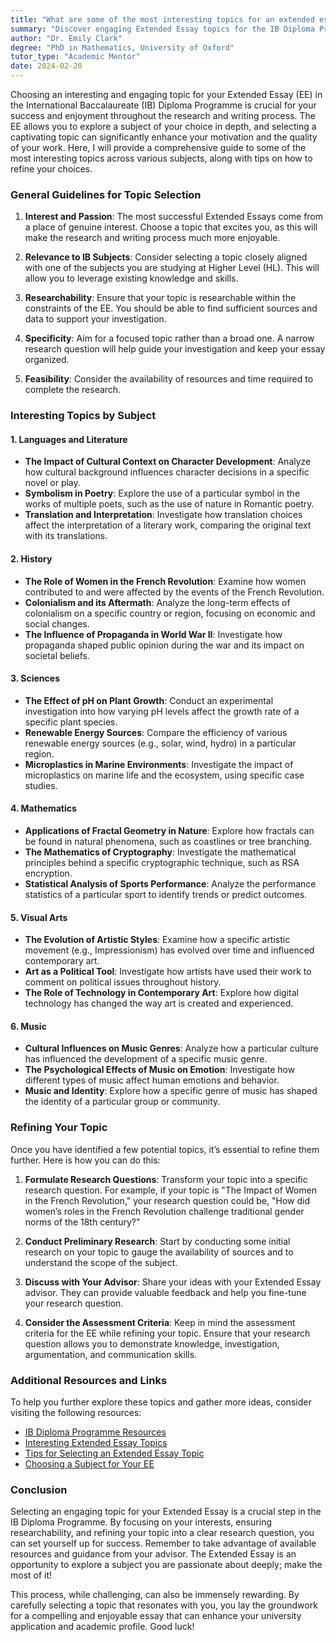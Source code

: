 ```yaml
---
title: "What are some of the most interesting topics for an extended essay in the International Baccalaureate (IB) diploma program?"
summary: "Discover engaging Extended Essay topics for the IB Diploma Programme to enhance motivation and research quality in your academic journey."
author: "Dr. Emily Clark"
degree: "PhD in Mathematics, University of Oxford"
tutor_type: "Academic Mentor"
date: 2024-02-20
---
```


Choosing an interesting and engaging topic for your Extended Essay (EE) in the International Baccalaureate (IB) Diploma Programme is crucial for your success and enjoyment throughout the research and writing process. The EE allows you to explore a subject of your choice in depth, and selecting a captivating topic can significantly enhance your motivation and the quality of your work. Here, I will provide a comprehensive guide to some of the most interesting topics across various subjects, along with tips on how to refine your choices.

### General Guidelines for Topic Selection

1. **Interest and Passion**: The most successful Extended Essays come from a place of genuine interest. Choose a topic that excites you, as this will make the research and writing process much more enjoyable.

2. **Relevance to IB Subjects**: Consider selecting a topic closely aligned with one of the subjects you are studying at Higher Level (HL). This will allow you to leverage existing knowledge and skills.

3. **Researchability**: Ensure that your topic is researchable within the constraints of the EE. You should be able to find sufficient sources and data to support your investigation.

4. **Specificity**: Aim for a focused topic rather than a broad one. A narrow research question will help guide your investigation and keep your essay organized.

5. **Feasibility**: Consider the availability of resources and time required to complete the research.

### Interesting Topics by Subject

#### 1. **Languages and Literature**

- **The Impact of Cultural Context on Character Development**: Analyze how cultural background influences character decisions in a specific novel or play.
- **Symbolism in Poetry**: Explore the use of a particular symbol in the works of multiple poets, such as the use of nature in Romantic poetry.
- **Translation and Interpretation**: Investigate how translation choices affect the interpretation of a literary work, comparing the original text with its translations.

#### 2. **History**

- **The Role of Women in the French Revolution**: Examine how women contributed to and were affected by the events of the French Revolution.
- **Colonialism and its Aftermath**: Analyze the long-term effects of colonialism on a specific country or region, focusing on economic and social changes.
- **The Influence of Propaganda in World War II**: Investigate how propaganda shaped public opinion during the war and its impact on societal beliefs.

#### 3. **Sciences**

- **The Effect of pH on Plant Growth**: Conduct an experimental investigation into how varying pH levels affect the growth rate of a specific plant species.
- **Renewable Energy Sources**: Compare the efficiency of various renewable energy sources (e.g., solar, wind, hydro) in a particular region.
- **Microplastics in Marine Environments**: Investigate the impact of microplastics on marine life and the ecosystem, using specific case studies.

#### 4. **Mathematics**

- **Applications of Fractal Geometry in Nature**: Explore how fractals can be found in natural phenomena, such as coastlines or tree branching.
- **The Mathematics of Cryptography**: Investigate the mathematical principles behind a specific cryptographic technique, such as RSA encryption.
- **Statistical Analysis of Sports Performance**: Analyze the performance statistics of a particular sport to identify trends or predict outcomes.

#### 5. **Visual Arts**

- **The Evolution of Artistic Styles**: Examine how a specific artistic movement (e.g., Impressionism) has evolved over time and influenced contemporary art.
- **Art as a Political Tool**: Investigate how artists have used their work to comment on political issues throughout history.
- **The Role of Technology in Contemporary Art**: Explore how digital technology has changed the way art is created and experienced.

#### 6. **Music**

- **Cultural Influences on Music Genres**: Analyze how a particular culture has influenced the development of a specific music genre.
- **The Psychological Effects of Music on Emotion**: Investigate how different types of music affect human emotions and behavior.
- **Music and Identity**: Explore how a specific genre of music has shaped the identity of a particular group or community.

### Refining Your Topic

Once you have identified a few potential topics, it’s essential to refine them further. Here is how you can do this:

1. **Formulate Research Questions**: Transform your topic into a specific research question. For example, if your topic is "The Impact of Women in the French Revolution," your research question could be, "How did women’s roles in the French Revolution challenge traditional gender norms of the 18th century?"

2. **Conduct Preliminary Research**: Start by conducting some initial research on your topic to gauge the availability of sources and to understand the scope of the subject.

3. **Discuss with Your Advisor**: Share your ideas with your Extended Essay advisor. They can provide valuable feedback and help you fine-tune your research question.

4. **Consider the Assessment Criteria**: Keep in mind the assessment criteria for the EE while refining your topic. Ensure that your research question allows you to demonstrate knowledge, investigation, argumentation, and communication skills.

### Additional Resources and Links

To help you further explore these topics and gather more ideas, consider visiting the following resources:

- [IB Diploma Programme Resources](https://qips.ucas.com/qip/international-baccalaureate-ib-diploma)
- [Interesting Extended Essay Topics](https://www.quora.com/What-are-some-of-the-most-interesting-topics-for-an-extended-essay-in-the-International-Baccalaureate-IB-diploma-program)
- [Tips for Selecting an Extended Essay Topic](https://www.easysevens.com/ib-ee-subject-selection/)
- [Choosing a Subject for Your EE](https://libguides.westsoundacademy.org/ee/choose-a-subject)

### Conclusion

Selecting an engaging topic for your Extended Essay is a crucial step in the IB Diploma Programme. By focusing on your interests, ensuring researchability, and refining your topic into a clear research question, you can set yourself up for success. Remember to take advantage of available resources and guidance from your advisor. The Extended Essay is an opportunity to explore a subject you are passionate about deeply; make the most of it!

This process, while challenging, can also be immensely rewarding. By carefully selecting a topic that resonates with you, you lay the groundwork for a compelling and enjoyable essay that can enhance your university application and academic profile. Good luck!
    